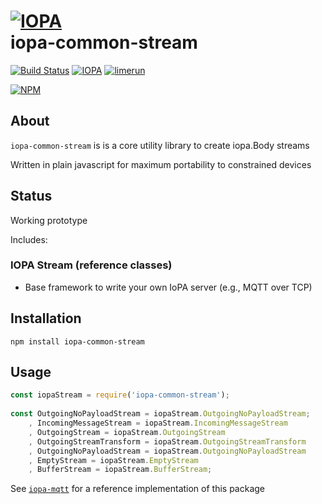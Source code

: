 # [![IOPA](http://iopa.io/iopa.png)](http://iopa.io)<br> iopa-common-stream 

[![Build Status](https://api.shippable.com/projects/55f061a91895ca4474142f05/badge?branchName=master)](https://app.shippable.com/projects/55f061a91895ca4474142f05) 
[![IOPA](https://img.shields.io/badge/iopa-middleware-99cc33.svg?style=flat-square)](http://iopa.io)
[![limerun](https://img.shields.io/badge/limerun-certified-3399cc.svg?style=flat-square)](https://nodei.co/npm/limerun/)

[![NPM](https://nodei.co/npm/iopa-common-stream.png?downloads=true)](https://nodei.co/npm/iopa-common-stream/)

## About
`iopa-common-stream` is is a core utility library to create iopa.Body streams  

Written in plain javascript for maximum portability to constrained devices

## Status

Working prototype

Includes:

### IOPA Stream (reference classes)

  * Base framework to write your own IoPA server (e.g., MQTT over TCP)
  
  
## Installation

    npm install iopa-common-stream

## Usage
``` js
const iopaStream = require('iopa-common-stream');
    
const OutgoingNoPayloadStream = iopaStream.OutgoingNoPayloadStream;
    , IncomingMessageStream = iopaStream.IncomingMessageStream
    , OutgoingStream = iopaStream.OutgoingStream
    , OutgoingStreamTransform = iopaStream.OutgoingStreamTransform
    , OutgoingNoPayloadStream = iopaStream.OutgoingNoPayloadStream
    , EmptyStream = iopaStream.EmptyStream
    , BufferStream = iopaStream.BufferStream;
``` 
       
See [`iopa-mqtt`](https://nodei.co/npm/iopa-mqtt/) for a reference implementation of this package
